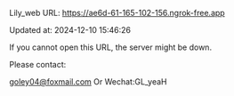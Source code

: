 Lily_web URL: https://ae6d-61-165-102-156.ngrok-free.app

Updated at: 2024-12-10 15:46:26

If you cannot open this URL, the server might be down.

Please contact: 

goley04@foxmail.com Or Wechat:GL_yeaH